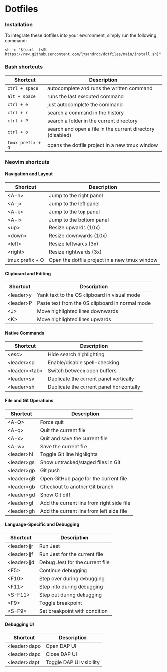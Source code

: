 # Dotfiles

### Installation

To integrate these dotfiles into your environment, simply run the following command:

```
sh -c "$(curl -fsSL https://raw.githubusercontent.com/lysandroc/dotfiles/main/install.sh)"
```

### Bash shortcuts

| Shortcut          | Description                                                |
| ----------------- | ---------------------------------------------------------- |
| `ctrl + space`    | autocomplete and runs the written command                  |
| `alt + space`     | runs the last executed command                             |
| `ctrl + e`        | just autocomplete the command                              |
| `ctrl + r`        | search a command in the history                            |
| `ctrl + P`        | search a folder in the current directory                   |
| `ctrl + o`        | search and open a file in the current directory (disabled) |
| `tmux prefix + O` | opens the dotfile project in a new tmux window             |

### Neovim shortcuts

#### Navigation and Layout

| Shortcut        | Description                                   |
| --------------- | --------------------------------------------- |
| \<A-h\>         | Jump to the right panel                       |
| \<A-j\>         | Jump to the left panel                        |
| \<A-k\>         | Jump to the top panel                         |
| \<A-l\>         | Jump to the bottom panel                      |
| \<up\>          | Resize upwards (10x)                          |
| \<down\>        | Resize downwards (10x)                        |
| \<left\>        | Resize leftwards (3x)                         |
| \<right\>       | Resize rightwards (3x)                        |
| tmux prefix + O | Open the dotfile project in a new tmux window |

#### Clipboard and Editing

| Shortcut    | Description                                     |
| ----------- | ----------------------------------------------- |
| \<leader\>y | Yank text to the OS clipboard in visual mode    |
| \<leader\>P | Paste text from the OS clipboard in normal mode |
| \<J\>       | Move highlighted lines downwards                |
| \<K\>       | Move highlighted lines upwards                  |

#### Native Commands

| Shortcut          | Description                              |
| ----------------- | ---------------------------------------- |
| \<esc\>           | Hide search highlighting                 |
| \<leader\>sp      | Enable/disable spell-checking            |
| \<leader\>\<tab\> | Switch between open buffers              |
| \<leader\>sv      | Duplicate the current panel vertically   |
| \<leader\>sh      | Duplicate the current panel horizontally |

#### File and Git Operations

| Shortcut     | Description                               |
| ------------ | ----------------------------------------- |
| \<A-Q\>      | Force quit                                |
| \<A-q\>      | Quit the current file                     |
| \<A-x\>      | Quit and save the current file            |
| \<A-w\>      | Save the current file                     |
| \<leader\>hl | Toggle Git line highlights                |
| \<leader\>gs | Show untracked/staged files in Git        |
| \<leader\>gp | Git push                                  |
| \<leader\>gB | Open GitHub page for the current file     |
| \<leader\>gb | Checkout to another Git branch            |
| \<leader\>gd | Show Git diff                             |
| \<leader\>gl | Add the current line from right side file |
| \<leader\>gh | Add the current line from left side file  |

#### Language-Specific and Debugging

| Shortcut      | Description                     |
| ------------- | ------------------------------- |
| \<leader\>jjr | Run Jest                        |
| \<leader\>jjf | Run Jest for the current file   |
| \<leader\>jjd | Debug Jest for the current file |
| \<F5\>        | Continue debugging              |
| \<F10\>       | Step over during debugging      |
| \<F11\>       | Step into during debugging      |
| \<S-F11\>     | Step out during debugging       |
| \<F9\>        | Toggle breakpoint               |
| \<S-F9\>      | Set breakpoint with condition   |

#### Debugging UI

| Shortcut       | Description              |
| -------------- | ------------------------ |
| \<leader\>dapo | Open DAP UI              |
| \<leader\>dapc | Close DAP UI             |
| \<leader\>dapt | Toggle DAP UI visibility |
